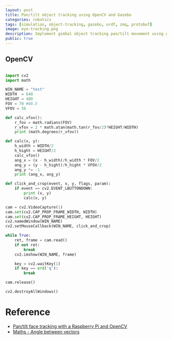 ```yaml
---
layout: post
title: Pan/tilt object tracking using OpenCV and Gazebo
categories: robotics
tags: [simulation, object-tracking, gazebo, urdf, zmq, protobuf]
image: eye-tracking.png
description: Implement gimbal object tracking pan/tilt movement using gazebo (urdf) opencv and zmq and protobuf as messaging infrastructure between gazebo and user controller (gcs)
public: true
---
```


## OpenCV

```python

import cv2
import math

WIN_NAME = "test"
WIDTH  = 640
HEIGHT = 480
FOV = 70 #68.5
VFOV = 56

def calc_vfov():
    r_fov = math.radians(FOV)
    r_vfov = 2 * math.atan(math.tan(r_fov/2)*HEIGHT/WIDTH)
    print (math.degrees(r_vfov))

def calc(x, y):
    h_width = WIDTH/2
    h_hight = HEIGHT/2
    calc_vfov()
    ang_x = (x - h_width)/h_width * FOV/2
    ang_y = (y - h_hight)/h_hight * VFOV/2
    ang_y *= -1
    print (ang_x, ang_y)

def click_and_crop(event, x, y, flags, param):
    if event == cv2.EVENT_LBUTTONDOWN:
        print (x, y)
        calc(x, y)

cam = cv2.VideoCapture(1)
cam.set(cv2.CAP_PROP_FRAME_WIDTH, WIDTH)
cam.set(cv2.CAP_PROP_FRAME_HEIGHT, HEIGHT)
cv2.namedWindow(WIN_NAME)
cv2.setMouseCallback(WIN_NAME, click_and_crop)

while True:
    ret, frame = cam.read()
    if not ret:
        break
    cv2.imshow(WIN_NAME, frame)

    key = cv2.waitKey(1)
    if key == ord('q'):
        break

cam.release()

cv2.destroyAllWindows()
```

# Reference 
- [Pan/tilt face tracking with a Raspberry Pi and OpenCV](https://www.pyimagesearch.com/2019/04/01/pan-tilt-face-tracking-with-a-raspberry-pi-and-opencv/)
- [Maths - Angle between vectors](http://www.euclideanspace.com/maths/algebra/vectors/angleBetween/index.htm)